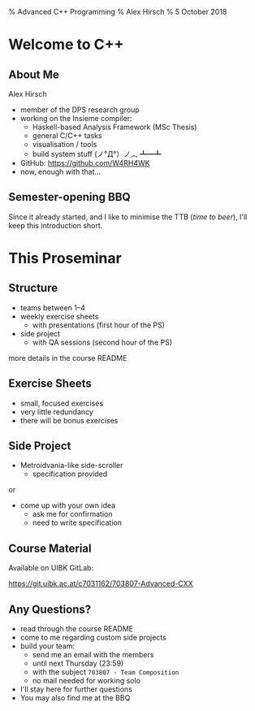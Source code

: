 % Advanced C++ Programming
% Alex Hirsch
% 5 October 2018

# Welcome to C++

## About Me

Alex Hirsch

- member of the DPS research group
- working on the Insieme compiler:
    - Haskell-based Analysis Framework (MSc Thesis)
    - general C/C++ tasks
    - visualisation / tools
    - build system stuff   (ノ°Д°）ノ︵ ┻━┻
- GitHub: <https://github.com/W4RH4WK>
- now, enough with that…

## Semester-opening BBQ

Since it already started, and I like to minimise the TTB (*time to beer*), I'll keep this introduction short.

# This Proseminar

## Structure

- teams between 1–4
- weekly exercise sheets
    - with presentations (first hour of the PS)
- side project
    - with QA sessions (second hour of the PS)

more details in the course README

## Exercise Sheets

- small, focused exercises
- very little redundancy
- there will be bonus exercises

## Side Project

- Metroidvania-like side-scroller
    - specification provided

or

- come up with your own idea
    - ask me for confirmation
    - need to write specification

## Course Material

Available on UIBK GitLab:

<https://git.uibk.ac.at/c7031162/703807-Advanced-CXX>

## Any Questions?

- read through the course README
- come to me regarding custom side projects
- build your team:
    - send me an email with the members
    - until next Thursday (23:59)
    - with the subject `703807 - Team Composition`
    - no mail needed for working solo
- I'll stay here for further questions
- You may also find me at the BBQ
